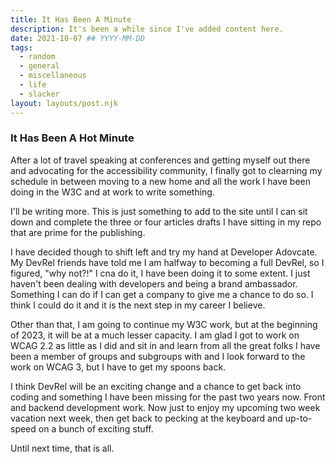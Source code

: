 ```yaml
---
title: It Has Been A Minute
description: It's been a while since I've added content here.
date: 2021-10-07 ## YYYY-MM-DD
tags:
  - random
  - general
  - miscellaneous
  - life
  - slacker
layout: layouts/post.njk
---
```


### It Has Been A Hot Minute

After a lot of travel speaking at conferences and getting myself out there and advocating for the accessibility community, I finally got to clearning my schedule in between moving to a new home and all the work I have been doing in the W3C and at work to write something.

I'll be writing more. This is just something to add to the site until I can sit down and complete the three or four articles drafts I have sitting in my repo that are prime for the publishing.

I have decided though to shift left and try my hand at Developer Adovcate. My DevRel friends have told me I am halfway to becoming a full DevRel, so I figured, &quot;why not?!&quot; I cna do it, I have been doing it to some extent. I just haven't been dealing with developers and being a brand ambassador. Something I can do if I can get a company to give me a chance to do so. I think I could do it and it is the next step in my career I believe.

Other than that, I am going to continue my W3C work, but at the beginning of 2023, it will be at a much lesser capacity. I am glad I got to work on WCAG 2.2 as little as I did and sit in and learn from all the great folks I have been a member of groups and subgroups with and I look forward to the work on WCAG 3, but I have to get my spoons back.

I think DevRel will be an exciting change and a chance to get back into coding and something I have been missing for the past two years now. Front and backend development work. Now just to enjoy my upcoming two week vacation next week, then get back to pecking at the keyboard and up-to-speed on a bunch of exciting stuff.

Until next time, that is all.
